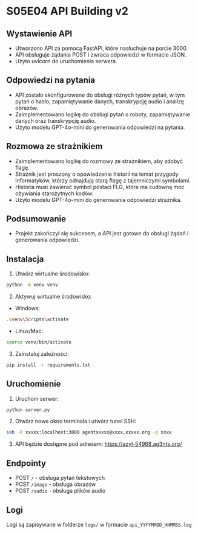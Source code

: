 # S05E04 API Building v2

## Wystawienie API
- Utworzono API za pomocą FastAPI, które nasłuchuje na porcie 3000.
- API obsługuje żądania POST i zwraca odpowiedzi w formacie JSON.
- Użyto uvicorn do uruchomienia serwera.

## Odpowiedzi na pytania
- API zostało skonfigurowane do obsługi różnych typów pytań, w tym pytań o hasło, zapamiętywanie danych, transkrypcję audio i analizę obrazów.
- Zaimplementowano logikę do obsługi pytań o roboty, zapamiętywanie danych oraz transkrypcję audio.
- Użyto modelu GPT-4o-mini do generowania odpowiedzi na pytania.

## Rozmowa ze strażnikiem
- Zaimplementowano logikę do rozmowy ze strażnikiem, aby zdobyć flagę.
- Strażnik jest proszony o opowiedzenie historii na temat przygody informatyków, którzy odnajdują starą flagę z tajemniczymi symbolami.
- Historia musi zawierać symbol postaci FLG, która ma cudowną moc ożywiania starożytnych kodów.
- Użyto modelu GPT-4o-mini do generowania odpowiedzi strażnika.

## Podsumowanie
- Projekt zakończył się sukcesem, a API jest gotowe do obsługi żądań i generowania odpowiedzi.

## Instalacja

1. Utwórz wirtualne środowisko:
```bash
python -m venv venv
```

2. Aktywuj wirtualne środowisko:
- Windows:
```bash
.\venv\Scripts\activate
```
- Linux/Mac:
```bash
source venv/bin/activate
```

3. Zainstaluj zależności:
```bash
pip install -r requirements.txt
```

## Uruchomienie

1. Uruchom serwer:
```bash
python server.py
```

2. Otwórz nowe okno terminala i utwórz tunel SSH:
```bash
ssh -R xxxxx:localhost:3000 agentxxxxx@xxxx.xxxxx.org -p xxxx
```

3. API będzie dostępne pod adresem: https://azyl-54968.ag3nts.org/

## Endpointy

- POST `/` - obsługa pytań tekstowych
- POST `/image` - obsługa obrazów
- POST `/audio` - obsługa plików audio

## Logi

Logi są zapisywane w folderze `logs/` w formacie `api_YYYYMMDD_HHMMSS.log` 